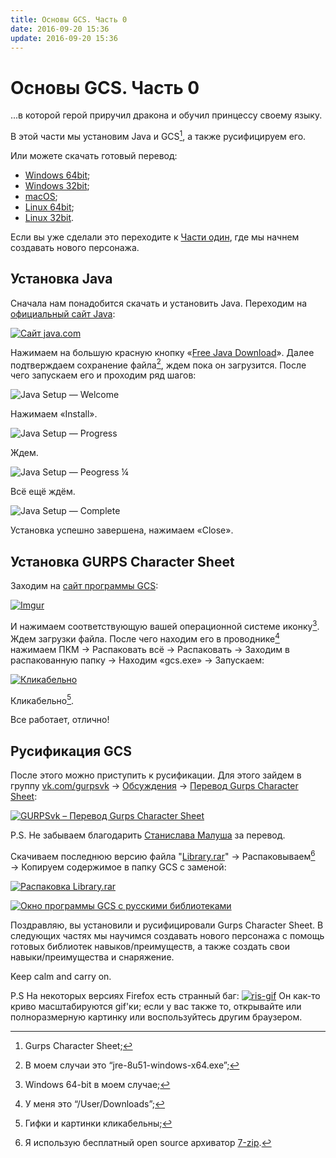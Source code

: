 ```yaml
---
title: Основы GCS. Часть 0
date: 2016-09-20 15:36
update: 2016-09-20 15:36
---
```


# Основы GCS. Часть 0

...в которой герой приручил дракона и обучил принцессу своему языку.

В этой части мы установим Java и GCS[^gcs], а также русифицируем его. 

Или можете скачать готовый перевод:

- [Windows 64bit](https://sardinka.org/files/gcs-windows-64.zip); 
- [Windows 32bit](https://sardinka.org/files/gcs-windows-32.zip); 
- [macOS](https://sardinka.org/files/gcs-mac.zip);
- [Linux 64bit](https://sardinka.org/files/gcs-linux-64.zip);
- [Linux 32bit](https://sardinka.org/files/gcs-linux-32.zip). 

Если вы уже сделали это переходите к [Части один][l-part1], где мы начнем создавать нового персонажа.

## Установка Java

Сначала нам понадобится скачать и установить Java. Переходим на [официальный сайт Java][l-java]:

[![Сайт java.com][i-java]][l-java]

<!-- more -->

Нажимаем на большую красную кнопку «[Free Java Download][l-jdownload]». Далее подтверждаем сохранение файла[^file], ждем пока он загрузится. После чего запускаем его и проходим ряд шагов:

![Java Setup — Welcome][i-jwelcome]

Нажимаем «Install».

![Java Setup — Progress][i-jprogress-s]

Ждем.

![Java Setup — Peogress ¼][i-jprogress]

Всё ещё ждём.

![Java Setup — Complete][i-jprogress-c]

Установка успешно завершена, нажимаем «Close».

## Установка GURPS Character Sheet

Заходим на [сайт программы GCS][l-gcs]: 

[![Imgur][i-gcs]][l-gcs]

И нажимаем соответствующую вашей операционной системе иконку[^os]. Ждем загрузки файла. После чего находим его в проводнике[^path] нажимаем ПКМ → Распаковать всё → Распаковать → Заходим в распакованную папку → Находим «gcs.exe» → Запускаем:

[![Кликабельно][g-unzip]][g-unzip]

Кликабельно[^click].

Все работает, отлично!

## Русификация GCS

После этого можно приступить к русификации. Для этого зайдем в группу [vk.com/gurpsvk][l-gurpsvk] → [Обсуждения][l-gvk-o] → [Перевод Gurps Character Sheet][l-vktop]:

[![GURPSvk – Перевод Gurps Character Sheet][i-vktop]][l-vktop]

P.S. Не забываем благодарить [Станислава Малуша][l-stas] за перевод.

Cкачиваем последнюю версию файла "[Library.rar][l-rar]" → Распаковываем[^7z] → Копируем содержимое в папку GCS с заменой:

[![Распаковка Library.rar][g-rar]][l-grar]
 
[![Окно программы GCS с русскими библиотеками][i-fin]][i-fin]

Поздравляю, вы установили и русифицировали Gurps Character Sheet. В следующих частях мы научимся создавать нового персонажа с помощь готовых библиотек навыков/преимуществ, а также создать свои навыки/преимущества и снаряжение. 

Keep calm and carry on.

P.S На некоторых версиях Firefox есть странный баг: [![ris-gif]][ris-gif] Он как-то криво масштабируются gif'ки; если у вас также то, открывайте или полноразмерную картинку или воспользуйтесь другим браузером.



[^gcs]: Gurps Character Sheet;
[^file]: В моем случаи это “jre-8u51-windows-x64.exe”;
[^os]: Windows 64-bit в моем случае;
[^path]: У меня это “/User/Downloads”;
[^click]: Гифки и картинки кликабельны;
[^7z]: Я использую бесплатный open source архиватор [7-zip](http://www.7-zip.org/download.html).

[l-part0]:https://sardinka.org/gcs/gcs-0/
[l-part0#java]:https://sardinka.org/gcs/gcs-0/#java
[l-part0#gcs]:https://sardinka.org/gcs/gcs-0/#gcs
[l-part0#rus]:https://sardinka.org/gcs/gcs-0/#rus
[l-part1]:https://sardinka.org/gcs/gcs-1/
[l-part2]:https://sardinka.org/gcs/gcs-2/

[ris-gif]:http://i.imgur.com/NpuwWpu.png
[l-java]:https://java.com/en/download
[l-jdownload]:https://java.com/inc/BrowserRedirect1.jsp?locale=ru
[l-gcs]:http://gurpscharactersheet.com
[l-unzip]:http://i.imgur.com/kJlmzR4.gifv
[l-gurpsvk]:https://vk.com/gurpsvk
[l-gvk-o]:https://vk.com/board3656533
[l-vktop]:https://vk.com/topic-3656533_30663617
[l-stas]:https://vk.com/masoku
[l-rar]:https://cloud.mail.ru/public/i2dMPUF9fuL6/Library.rar
[l-grar]:http://i.imgur.com/anqgwf0.gifv
[l-ask]:http://mairc.tk/ask
[l-7z]:http://www.7-zip.org/download.html

[i-java]:http://i.imgur.com/uBS75dt.png "Java.com"
[i-jwelcome]:http://i.imgur.com/VoaF4hD.png "Java Setup - Welcome"
[i-jprogress-s]:http://i.imgur.com/KeKckae.png "Java Setup - Progress"
[i-jprogress]:http://i.imgur.com/Ze6LekA.png "Java Setup - Progress"
[i-jprogress-c]:http://i.imgur.com/SKVGRdG.png  "Java Setup - Complete"
[i-gcs]:http://i.imgur.com/3Jk35vn.png "gurpscharactersheet.com"
[i-vktop]:http://i.imgur.com/sxs5Xhl.png "VK - Перевод Gurps Character Sheet"
[i-fin]:http://i.imgur.com/9GM8b4L.png "GUPRS Workspace"

[g-unzip]:http://i.imgur.com/kJlmzR4.gif
[g-rar]:http://i.imgur.com/anqgwf0.gif


